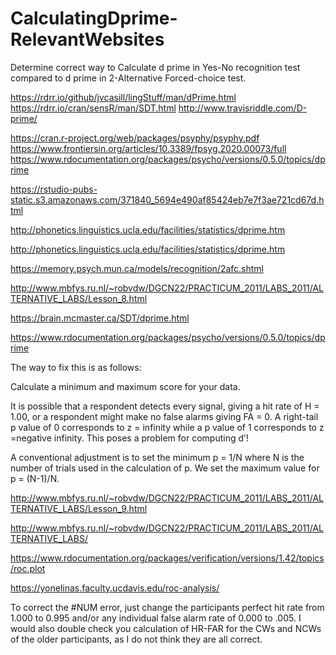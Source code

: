 # CalculatingDprime-RelevantWebsites

Determine correct way to Calculate d prime in Yes-No recognition test compared to d prime in 2-Alternative Forced-choice test.

https://rdrr.io/github/jvcasill/lingStuff/man/dPrime.html
https://rdrr.io/cran/sensR/man/SDT.html
http://www.travisriddle.com/D-prime/

https://cran.r-project.org/web/packages/psyphy/psyphy.pdf
https://www.frontiersin.org/articles/10.3389/fpsyg.2020.00073/full
https://www.rdocumentation.org/packages/psycho/versions/0.5.0/topics/dprime

https://rstudio-pubs-static.s3.amazonaws.com/371840_5694e490af85424eb7e7f3ae721cd67d.html

http://phonetics.linguistics.ucla.edu/facilities/statistics/dprime.htm

http://phonetics.linguistics.ucla.edu/facilities/statistics/dprime.htm

https://memory.psych.mun.ca/models/recognition/2afc.shtml

http://www.mbfys.ru.nl/~robvdw/DGCN22/PRACTICUM_2011/LABS_2011/ALTERNATIVE_LABS/Lesson_8.html

https://brain.mcmaster.ca/SDT/dprime.html

https://www.rdocumentation.org/packages/psycho/versions/0.5.0/topics/dprime

The way to fix this is as follows:

Calculate a minimum and maximum score for your data.

It is possible that a respondent detects every signal, giving a hit rate of H = 1.00, or a respondent might make no false alarms giving FA = 0. A right-tail p value of 0 corresponds to z = infinity while a p value of 1 corresponds to z =negative infinity. This poses a problem for computing d’!

A conventional adjustment is to set the minimum p = 1/N where N is the number of trials used in the calculation of p. We set the maximum value for p = (N-1)/N.

http://www.mbfys.ru.nl/~robvdw/DGCN22/PRACTICUM_2011/LABS_2011/ALTERNATIVE_LABS/Lesson_9.html

http://www.mbfys.ru.nl/~robvdw/DGCN22/PRACTICUM_2011/LABS_2011/ALTERNATIVE_LABS/

https://www.rdocumentation.org/packages/verification/versions/1.42/topics/roc.plot

https://yonelinas.faculty.ucdavis.edu/roc-analysis/

To correct the #NUM error, just change the participants perfect hit rate
from 1.000 to 0.995 and/or any individual false alarm rate of 0.000 to
.005. I would also double check you calculation of HR-FAR for the CWs
and NCWs of the older participants, as I do not think they are all
correct.
